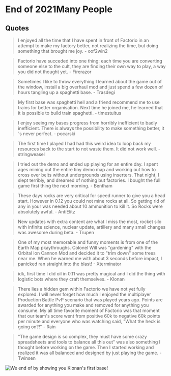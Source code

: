 # End of 2021<author>Many People</author>

## Quotes

> I enjoyed all the time that I have spent in front of Factorio in an attempt to make my factory better, not realizing the time, but doing something that brought me joy. - oof2win2

> Factorio have succeded into one thing: each time you are converting someone else to the cult, they are finding their own way to play, a way you did not thought yet. - Firerazor

> Sometimes I like to throw everything I learned about the game out of the window, install a big overhaul mod and just spend a few dozen of hours tangling up a spaghetti base. - Trasdegi

> My first base was spaghetti hell and a friend recommend me to use trains for better organisation. Next time he joined me, he learned that it is possible to build train spaghetti. - timestultus

> I enjoy seeing my bases progress from horribly inefficient to badly inefficient. There is always the possibility to make something better, it´s never perfect. - pocarski

> The first time I played I had had this weird idea to loop back my resources back to the start to not waste them. It did not work well. - stringweasel

> I tried out the demo and ended up playing for an entire day. I spent ages mining out the entire tiny demo map and working out how to cross over belts without undergrounds using inserters. That night, I slept terribly, and dreamed of nothing but factories. I bought the full game first thing the next morning. - Bentham

> These days rocks are very critical for speed runner to give you a head start. However in 0.12 you could not mine rocks at all. So getting rid of any in your was needed about 10 ammunition to kill it. So Rocks were absolutely awful. - AntiElitz

> New updates with extra content are what I miss the most, rocket silo with infinite science, nuclear update, artillery and many small changes was awesome during beta. - Trupen

> One of my most memorable and funny moments is from one of the Earth Map pkaythroughs. Colonel Will was "gardening" with the Orbital Ion Cannon Mod and decided it to "trim down" some trees near me. When he warned me with about 3 seconds before impact, I panicked ran straight into the blast! - Xterminator

> idk, first time I did oil in 0.11 was pretty magical and I did the thing with logistic bots where they craft themselves. - Klonan

> There lies a hidden gem within Factorio we have not yet fully explored.  I will never forget how much I enjoyed the multiplayer Production Battle PvP scenario that was played years ago.  Points are awarded for anything you make and removed for anything you consume.  My all time favorite moment of Factorio was that moment that our team's score went from positive 60k to negative 60k points per minute and everyone who was watching said, "What the heck is going on?!" - Rain

> "The game design is so complex, they must have some crazy spreadsheets and tools to balance all this out" was also something I thought before working on the game. Then I started working and realized it was all balanced and designed by just playing the game. - Twinsen

![We end of by showing you Klonan's first base!](media/klonan-base.png)
